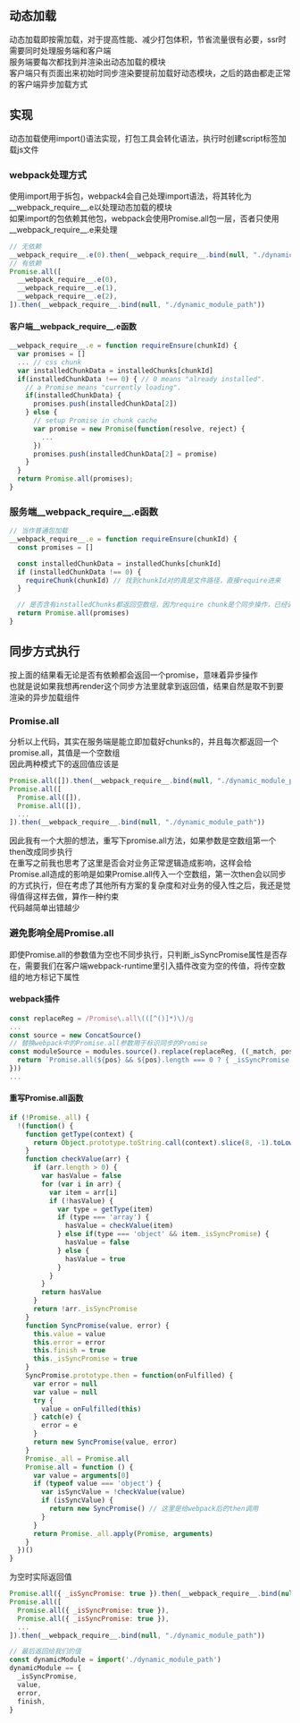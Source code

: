 ## 动态加载
动态加载即按需加载，对于提高性能、减少打包体积，节省流量很有必要，ssr时需要同时处理服务端和客户端  
服务端要每次都找到并渲染出动态加载的模块  
客户端只有页面出来初始时同步渲染要提前加载好动态模块，之后的路由都走正常的客户端异步加载方式  

## 实现
动态加载使用import()语法实现，打包工具会转化语法，执行时创建script标签加载js文件  

### webpack处理方式
使用import用于拆包，webpack4会自己处理import语法，将其转化为__webpack_require__.e以处理动态加载的模块  
如果import的包依赖其他包，webpack会使用Promise.all包一层，否者只使用__webpack_require__.e来处理  

```javascript
// 无依赖
__webpack_require__.e(0).then(__webpack_require__.bind(null, "./dynamic_module_path"))
// 有依赖
Promise.all([
  __webpack_require__.e(0),
  __webpack_require__.e(1),
  __webpack_require__.e(2),
]).then(__webpack_require__.bind(null, "./dynamic_module_path"))
```

#### 客户端__webpack_require__.e函数
```javascript
__webpack_require__.e = function requireEnsure(chunkId) {
  var promises = []
  ... // css chunk
  var installedChunkData = installedChunks[chunkId]
  if(installedChunkData !== 0) { // 0 means "already installed".
    // a Promise means "currently loading".
    if(installedChunkData) {
      promises.push(installedChunkData[2])
    } else {
      // setup Promise in chunk cache
      var promise = new Promise(function(resolve, reject) {
        ...
      })
      promises.push(installedChunkData[2] = promise)
    }
  }
  return Promise.all(promises);
}
```

### 服务端__webpack_require__.e函数
```javascript
// 当作普通包加载
__webpack_require__.e = function requireEnsure(chunkId) {
  const promises = []

  const installedChunkData = installedChunks[chunkId]
  if (installedChunkData !== 0) {
    requireChunk(chunkId) // 找到chunkId对的真是文件路径，直接require进来
  }

  // 是否含有installedChunks都返回空数组，因为require chunk是个同步操作，已经调用webpackJsonpCallback将chunk和模块导入
  return Promise.all(promises)
}
```

## 同步方式执行
按上面的结果看无论是否有依赖都会返回一个promise，意味着异步操作  
也就是说如果我想再render这个同步方法里就拿到返回值，结果自然是取不到要渲染的异步加载组件  

### Promise.all
分析以上代码，其实在服务端是能立即加载好chunks的，并且每次都返回一个promise.all，其值是一个空数组  
因此两种模式下的返回值应该是
```javascript
Promise.all([]).then(__webpack_require__.bind(null, "./dynamic_module_path"))
Promise.all([
  Promise.all([]),
  Promise.all([]),
  ...
]).then(__webpack_require__.bind(null, "./dynamic_module_path"))
```

因此我有一个大胆的想法，重写下promise.all方法，如果参数是空数组第一个then改成同步执行  
在重写之前我也思考了这里是否会对业务正常逻辑造成影响，这样会给Promise.all造成的影响是如果Promise.all传入一个空数组，第一次then会以同步的方式执行，但在考虑了其他所有方案的复杂度和对业务的侵入性之后，我还是觉得值得这样去做，算作一种约束  
代码越简单出错越少  

### 避免影响全局Promise.all
即使Promise.all的参数值为空也不同步执行，只判断_isSyncPromise属性是否存在，需要我们在客户端webpack-runtime里引入插件改变为空的传值，将传空数组的地方标记下属性  

#### webpack插件
```javascript
const replaceReg = /Promise\.all\(([^()]*)\)/g
...
const source = new ConcatSource()
// 替换webpack中的Promise.all参数用于标识同步的Promise
const moduleSource = modules.source().replace(replaceReg, ((_match, pos) => {
  return `Promise.all(${pos} && ${pos}.length === 0 ? { _isSyncPromise: true } : ${pos})`
}))
...
```

#### 重写Promise.all函数
```javascript
if (!Promise._all) {
  !(function() {
    function getType(context) {
      return Object.prototype.toString.call(context).slice(8, -1).toLowerCase()
    }
    function checkValue(arr) {
      if (arr.length > 0) {
        var hasValue = false
        for (var i in arr) {
          var item = arr[i]
          if (!hasValue) {
            var type = getType(item)
            if (type === 'array') {
              hasValue = checkValue(item)
            } else if(type === 'object' && item._isSyncPromise) {
              hasValue = false
            } else {
              hasValue = true
            }
          }
        }
        return hasValue
      }
      return !arr._isSyncPromise
    }
    function SyncPromise(value, error) {
      this.value = value
      this.error = error
      this.finish = true
      this._isSyncPromise = true
    }
    SyncPromise.prototype.then = function(onFulfilled) {
      var error = null
      var value = null
      try {
        value = onFulfilled(this)
      } catch(e) {
        error = e
      }
      return new SyncPromise(value, error)
    }
    Promise._all = Promise.all
    Promise.all = function () {
      var value = arguments[0]
      if (typeof value === 'object') {
        var isSyncValue = !checkValue(value)
        if (isSyncValue) {
          return new SyncPromise() // 这里是给webpack后的then调用
        }
      }
      return Promise._all.apply(Promise, arguments)
    }
  })()
}
```

为空时实际返回值
```javascript
Promise.all({ _isSyncPromise: true }).then(__webpack_require__.bind(null, "./dynamic_module_path"))
Promise.all([
  Promise.all({ _isSyncPromise: true }),
  Promise.all({ _isSyncPromise: true }),
  ...
]).then(__webpack_require__.bind(null, "./dynamic_module_path"))

// 最后返回给我们的值
const dynamicModule = import('./dynamic_module_path')
dynamicModule == {
  _isSyncPromise,
  value,
  error,
  finish,
}
```

